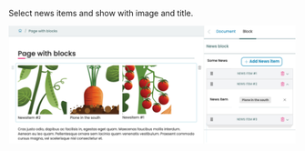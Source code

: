 Select news items and show with image and title.

![Edit news block @rohberg/volto-newsblock](https://github.com/rohberg/volto-newsblock/raw/master/public/edit_page.png)
